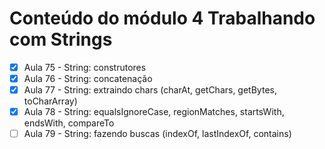 # Conteúdo do módulo 4 Trabalhando com Strings

- [x] Aula 75 - String: construtores
- [x] Aula 76 - String: concatenação
- [x] Aula 77 - String: extraindo chars (charAt, getChars, getBytes, toCharArray)
- [x] Aula 78 - String: equalsIgnoreCase, regionMatches, startsWith, endsWith, compareTo
- [ ] Aula 79 - String: fazendo buscas (indexOf, lastIndexOf, contains)